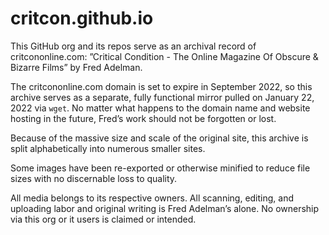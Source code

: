# critcon.github.io

This GitHub org and its repos serve as an archival record of critcononline.com: ”Critical Condition - The Online Magazine Of Obscure & Bizarre Films” by Fred Adelman. 

The critcononline.com domain is set to expire in September 2022, so this archive serves as a separate, fully functional mirror pulled on January 22, 2022 via `wget`. No matter what happens to the domain name and website hosting in the future, Fred’s work should not be forgotten or lost.

Because of the massive size and scale of the original site, this archive is split alphabetically into numerous smaller sites.

Some images have been re-exported or otherwise minified to reduce file sizes with no discernable loss to quality.

All media belongs to its respective owners. All scanning, editing, and uploading labor and original writing is Fred Adelman’s alone. No ownership via this org or it users is claimed or intended.
